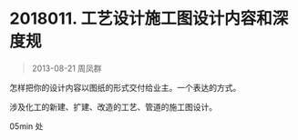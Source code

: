 # 2018011. 工艺设计施工图设计内容和深度规
> 2013-08-21 周凤群

怎样把你的设计内容以图纸的形式交付给业主。一个表达的方式。

涉及化工的新建、扩建、改造的工艺、管道的施工图设计。


05min 处